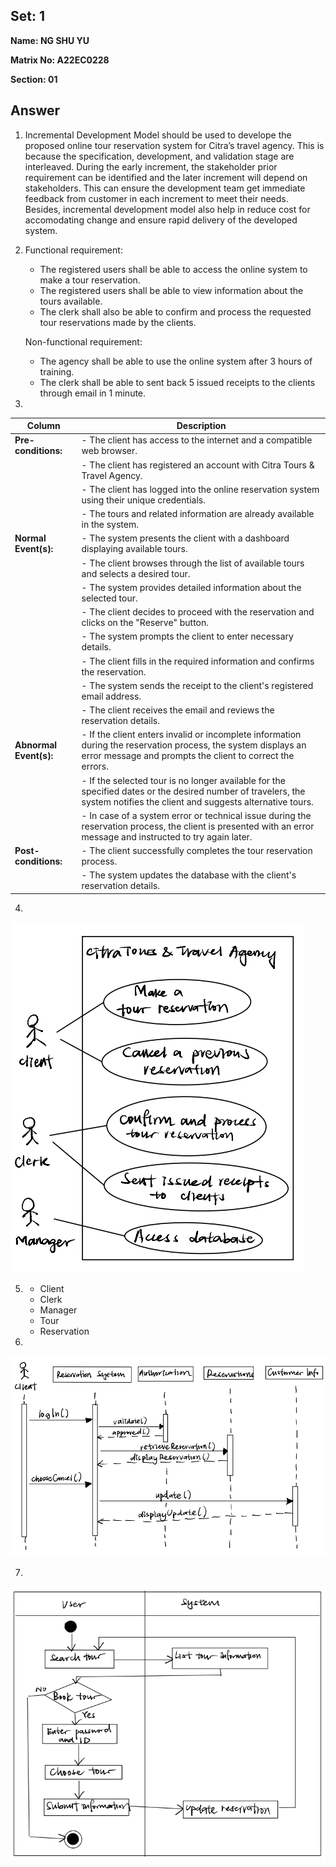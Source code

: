 ## Set: 1

**Name: NG SHU YU**

**Matrix No: A22EC0228**

**Section: 01**

## Answer
1. Incremental Development Model should be used to develope the proposed online tour reservation system for Citra’s travel agency. This is because the specification, development, and validation stage are interleaved. During the early increment, the stakeholder prior requirement can be identified and the later increment will depend on stakeholders. This can ensure the development team get immediate feedback from customer in each increment to meet their needs. Besides, incremental development model also help in reduce cost for accomodating change and ensure rapid delivery of the developed system.


2.  Functional requirement:
    - The registered users shall be able to access the online system to make a tour reservation.
    - The registered users shall be able to view information about the tours available.
    - The clerk shall also be able to confirm and process the requested tour reservations made by the clients.

    Non-functional requirement:
    - The agency shall be able to use the online system after 3 hours of training.
    - The clerk shall be able to sent back 5 issued receipts to the clients through email in 1 minute.

3. 
| Column | Description |
|-----------------------------|----------------------------------|
| **Pre-conditions:**         |- The client has access to the internet and a compatible web browser. |
|        |-  The client has registered an account with Citra Tours & Travel Agency. |
|        |- The client has logged into the online reservation system using their unique credentials. |
|        |- The tours and related information are already available in the system. |
| **Normal Event(s):**        |- The system presents the client with a dashboard displaying available tours. |
|                             |- The client browses through the list of available tours and selects a desired tour. |
|                             |- The system provides detailed information about the selected tour. |
|                             |- The client decides to proceed with the reservation and clicks on the "Reserve" button. |
|                             |- The system prompts the client to enter necessary details. |
|                             |- The client fills in the required information and confirms the reservation. |
|                             |- The system sends the receipt to the client's registered email address. |
|                             |- The client receives the email and reviews the reservation details. |
| **Abnormal Event(s):**      |- If the client enters invalid or incomplete information during the reservation process, the system displays an error message and prompts the client to correct the errors. |
|                             |-  If the selected tour is no longer available for the specified dates or the desired number of travelers, the system notifies the client and suggests alternative tours. |
|                             |- In case of a system error or technical issue during the reservation process, the client is presented with an error message and instructed to try again later. |
| **Post-conditions:**        |- The client successfully completes the tour reservation process. |
|                             |- The system updates the database with the client's reservation details. |

4. 
<img src="img/1_4.png" alt=""/></a>

5. - Client
   - Clerk
   - Manager
   - Tour 
   - Reservation

6. 
<img src="img/1_6.png" alt=""/></a>

7. 
<img src="img/1_7.png" alt=""/></a>


